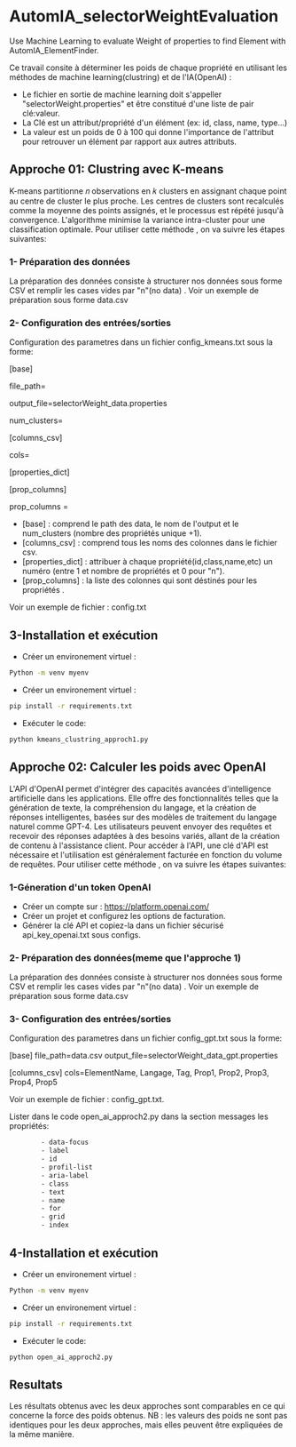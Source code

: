 # AutomIA_selectorWeightEvaluation
Use Machine Learning to evaluate Weight of properties to find Element with AutomIA_ElementFinder.

Ce travail consite à déterminer les poids de chaque propriété en utilisant les méthodes de machine learning(clustring) et de l'IA(OpenAI) :
- Le fichier en sortie de machine learning doit s'appeller "selectorWeight.properties" et être constitué d'une liste de pair clé:valeur.
- La Clé est un attribut/propriété d'un élément (ex: id, class, name, type...)
- La valeur est un poids de 0 à 100 qui donne l'importance de l'attribut pour retrouver un élément par rapport aux autres attributs.

## Approche 01: Clustring avec K-means

K-means partitionne 𝑛 observations en 𝑘 clusters en assignant chaque point au centre de cluster le plus proche. Les centres de clusters sont recalculés comme la moyenne des points assignés, et le processus est répété jusqu'à convergence. L'algorithme minimise la variance intra-cluster pour une classification optimale.
Pour utiliser cette méthode , on va suivre les étapes suivantes:
### 1- Préparation des données
La préparation des données consiste à structurer nos données sous forme CSV et remplir les cases vides par "n"(no data) .
Voir un exemple de préparation sous forme data.csv
### 2- Configuration des entrées/sorties
Configuration des parametres dans un fichier config_kmeans.txt sous la forme:

[base]

file_path=

output_file=selectorWeight_data.properties

num_clusters=

[columns_csv]

cols=

[properties_dict]

[prop_columns]

prop_columns = 

- [base] : comprend le path des data, le nom de l'output et le num_clusters (nombre des propriétés unique +1).
- [columns_csv] : comprend tous les noms des colonnes dans le fichier csv.
- [properties_dict] : attribuer à chaque propriété(id,class,name,etc) un numéro (entre 1 et nombre de propriétés et 0 pour "n").
- [prop_columns] : la liste des colonnes qui sont déstinés pour les propriétés .

Voir un exemple de fichier : config.txt

## 3-Installation et exécution 
- Créer un environement virtuel :
```bash
Python -m venv myenv
```

- Créer un environement virtuel :
```bash
pip install -r requirements.txt
```

- Exécuter le code:
```bash
python kmeans_clustring_approch1.py
```

## Approche 02: Calculer les poids avec OpenAI
L'API d'OpenAI permet d'intégrer des capacités avancées d'intelligence artificielle dans les applications. Elle offre des fonctionnalités telles que la génération de texte, la compréhension du langage, et la création de réponses intelligentes, basées sur des modèles de traitement du langage naturel comme GPT-4. Les utilisateurs peuvent envoyer des requêtes et recevoir des réponses adaptées à des besoins variés, allant de la création de contenu à l'assistance client. Pour accéder à l'API, une clé d'API est nécessaire et l'utilisation est généralement facturée en fonction du volume de requêtes.
Pour utiliser cette méthode , on va suivre les étapes suivantes:
### 1-Géneration d'un token OpenAI
- Créer un compte sur : https://platform.openai.com/
- Créer un projet et configurez les options de facturation.
- Générer la clé API et copiez-la dans un fichier sécurisé api_key_openai.txt sous configs.
### 2- Préparation des données(meme que l'approche 1)
La préparation des données consiste à structurer nos données sous forme CSV et remplir les cases vides par "n"(no data) .
Voir un exemple de préparation sous forme data.csv
### 3- Configuration des entrées/sorties
Configuration des parametres dans un fichier config_gpt.txt sous la forme:

[base]
file_path=data.csv
output_file=selectorWeight_data_gpt.properties

[columns_csv]
cols=ElementName, Langage, Tag, Prop1, Prop2, Prop3, Prop4, Prop5

Voir un exemple de fichier : config_gpt.txt.

Lister dans le code open_ai_approch2.py dans la section messages les propriétés:
```bash
        - data-focus
        - label
        - id
        - profil-list
        - aria-label
        - class
        - text
        - name
        - for
        - grid
        - index
```

## 4-Installation et exécution 
- Créer un environement virtuel :
```bash
Python -m venv myenv
```

- Créer un environement virtuel :
```bash
pip install -r requirements.txt
```

- Exécuter le code:
```bash
python open_ai_approch2.py
```
## Resultats
Les résultats obtenus avec les deux approches sont comparables en ce qui concerne la force des poids obtenus. 
NB : les valeurs des poids ne sont pas identiques pour les deux approches, mais elles peuvent être expliquées de la même manière.
